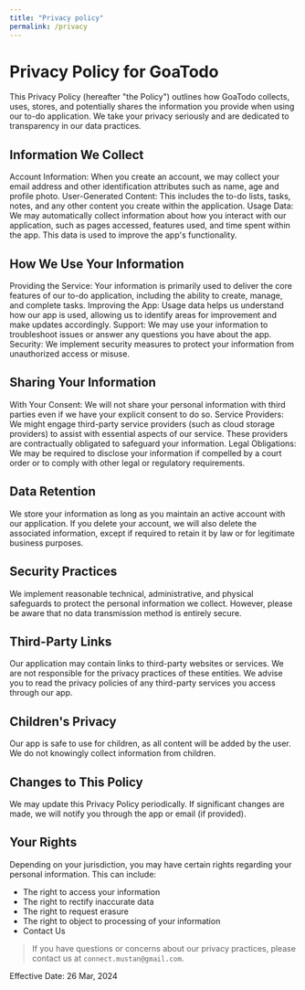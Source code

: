 ```yaml
---
title: "Privacy policy"
permalink: /privacy
---
```


# Privacy Policy for GoaTodo

This Privacy Policy (hereafter "the Policy") outlines how GoaTodo collects, uses, stores, and potentially shares the information you provide when using our to-do application. We take your privacy seriously and are dedicated to transparency in our data practices.

## Information We Collect

Account Information: When you create an account, we may collect your email address and other identification attributes such as name, age and profile photo.
User-Generated Content: This includes the to-do lists, tasks, notes, and any other content you create within the application.
Usage Data: We may automatically collect information about how you interact with our application, such as pages accessed, features used, and time spent within the app. This data is used to improve the app's functionality.

## How We Use Your Information

Providing the Service: Your information is primarily used to deliver the core features of our to-do application, including the ability to create, manage, and complete tasks.
Improving the App: Usage data helps us understand how our app is used, allowing us to identify areas for improvement and make updates accordingly.
Support: We may use your information to troubleshoot issues or answer any questions you have about the app.
Security: We implement security measures to protect your information from unauthorized access or misuse.

## Sharing Your Information

With Your Consent: We will not share your personal information with third parties even if we have your explicit consent to do so.
Service Providers: We might engage third-party service providers (such as cloud storage providers) to assist with essential aspects of our service. These providers are contractually obligated to safeguard your information.
Legal Obligations: We may be required to disclose your information if compelled by a court order or to comply with other legal or regulatory requirements.

## Data Retention

We store your information as long as you maintain an active account with our application. If you delete your account, we will also delete the associated information, except if required to retain it by law or for legitimate business purposes.

## Security Practices

We implement reasonable technical, administrative, and physical safeguards to protect the personal information we collect. However, please be aware that no data transmission method is entirely secure.

## Third-Party Links

Our application may contain links to third-party websites or services. We are not responsible for the privacy practices of these entities. We advise you to read the privacy policies of any third-party services you access through our app.

## Children's Privacy

Our app is safe to use for children, as all content will be added by the user. We do not knowingly collect information from children.

## Changes to This Policy

We may update this Privacy Policy periodically. If significant changes are made, we will notify you through the app or email (if provided).

## Your Rights

Depending on your jurisdiction, you may have certain rights regarding your personal information. This can include:

- The right to access your information
- The right to rectify inaccurate data
- The right to request erasure
- The right to object to processing of your information
- Contact Us

> If you have questions or concerns about our privacy practices, please contact us at `connect.mustan@gmail.com`.

Effective Date: 26 Mar, 2024